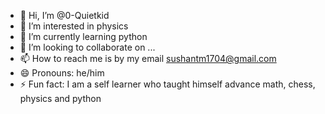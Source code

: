 - 👋 Hi, I’m @0-Quietkid
- 👀 I’m interested in physics
- 🌱 I’m currently learning python
- 💞️ I’m looking to collaborate on ...
- 📫 How to reach me is by my email sushantm1704@gmail.com
-  😄 Pronouns: he/him
- ⚡ Fun fact: I am a self learner who taught himself advance math, chess, physics and python

<!---
0-Quietkid/0-Quietkid is a ✨ special ✨ repository because its `README.md` (this file) appears on your GitHub profile.
You can click the Preview link to take a look at your changes.
--->
